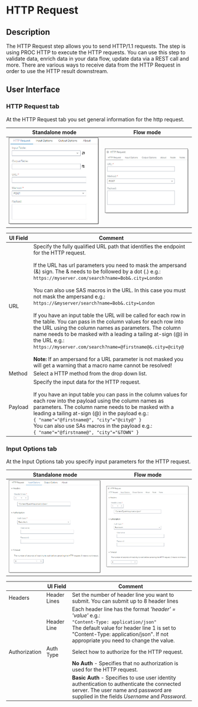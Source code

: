 # HTTP Request #

## Description ##
The HTTP Request step allows you to send HTTP/1.1 requests. The step is using PROC HTTP to execute the HTTP requests. 
You can use this step to validate data, enrich data in your data flow, update data via a REST call and more. 
There are various ways to receive data from the HTTP Request in order to use the HTTP result downstream.

## User Interface ##

### HTTP Request tab ###
At the HTTP Request tab you set general information for the http request.

   | Standalone mode | Flow mode |
   | --- | --- |                  
   | ![](img/HTTPRequest-HTTPRequest-sa.jpg) | ![](img/HTTPRequest-HTTPRequest-fl.jpg) |

   | UI Field | Comment|
   | --- | --- |
   | URL |Specify the fully qualified URL path that identifies the endpoint for the HTTP request.<br><br>If the URL has url parameters you need to mask the ampersand (&) sign. The & needs to be followed by a dot (.) e.g.:<br> ```https://myserver.com/search?name=Bob&.city=London```<br><br>You can also use SAS macros in the URL. In this case you must not mask the ampersand e.g.:<br>```https://&myserver/search?name=Bob&.city=London```<br><br>If you have an input table the URL will be called for each row in the table. You can pass in the column values for each row into the URL using the column names as parameters. The column name needs to be masked with a leading a tailing at-sign (@) in the URL e.g.:<br>```https://myserver.com/search?name=@firstname@&.city=@city@```<br><br>**Note:** If an ampersand for a URL parameter is not masked you will get a warning that a macro name cannot be resolved! |
   | Method | Select a HTTP method from the drop down list. |
   | Payload | Specify the input data for the HTTP request.<br><br>If you have an input table you can pass in the column values for each row into the payload using the column names as parameters. The column name needs to be masked with a leading a tailing at-sign (@) in the payload e.g.:<br>```{ "name"="@firstname@", "city"="@city@" }```<br>You can also use SAs macros in the payload e.g.:<br>```{ "name"="@firstname@", "city"="&TOWN" }``` |

### Input Options tab ###
At the Input Options tab you specify  input parameters for the HTTP request.

   | Standalone mode | Flow mode |
   | --- | --- |                  
   | ![](img/HTTPRequest-InputOptions-sa.jpg) | ![](img/HTTPRequest-InputOptions-fl.jpg) |

   || UI Field | Comment|
   | --- | --- | --- |
   | Headers | Header Lines | Set the number of header line you want to submit. You can submit up to 8 header lines |
   || Header Line | Each header line has the format *'header' = 'value'* e.g.:<br>```"Content-Type: application/json"```<br>The default value for header line 1 is set to "Content-Type: application/json". If not appropriate you need to change the value. | 
   | Authorization | Auth Type | Select how to authorize for the HTTP request. |
   ||| **No Auth** - Specifies that no authorization is used for the HTTP request. |
   ||| **Basic Auth** - Specifies to use user identity authentication to authenticate the connected server. The user name and password are supplied in the fields *Username* and *Password*. |
   

